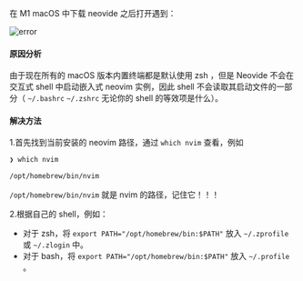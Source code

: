 在 M1 macOS 中下载 neovide 之后打开遇到：

![error](https://pub-a25b6a83a2d846958fb63f69d07d79a5.r2.dev/neovide_error.png)

#### 原因分析

由于现在所有的 macOS 版本内置终端都是默认使用 zsh ，但是 Neovide 不会在交互式 shell 中启动嵌入式 neovim 实例，因此 shell 不会读取其启动文件的一部分（ `~/.bashrc` `~/.zshrc` 无论你的 shell 的等效项是什么）。

#### 解决方法

1.首先找到当前安装的 neovim 路径，通过 `which nvim` 查看，例如

```zsh
❯ which nvim

/opt/homebrew/bin/nvim
```

`/opt/homebrew/bin/nvim` 就是 nvim 的路径，记住它！！！


2.根据自己的 shell，例如：

- 对于 zsh，将 `export PATH="/opt/homebrew/bin:$PATH"`  放入 `~/.zprofile` 或 `~/.zlogin` 中。
- 对于 bash，将 `export PATH="/opt/homebrew/bin:$PATH"`  放入 `~/.profile` 。